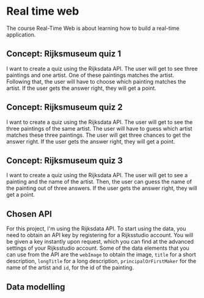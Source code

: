 # Real time web
The course Real-Time Web is about learning how to build a real-time application.

## Concept: Rijksmuseum quiz 1
I want to create a quiz using the Rijksdata API. The user will get to see three paintings and one artist. One of these paintings matches the artist. Following that, the user will have to choose which painting matches the artist. If the user gets the answer right, they will get a point.

## Concept: Rijksmuseum quiz 2
I want to create a quiz using the Rijksdata API. The user will get to see the three paintings of the same artist. The user will have to guess which artist matches these three paintings. The user will get three chances to get the answer right. If the user gets the answer right, they will get a point.

## Concept: Rijksmuseum quiz 3
I want to create a quiz using the Rijksdata API. The user will get to see a painting and the name of the artist. Then, the user can guess the name of the painting out of three answers. If the user gets the answer right, they will get a point.

## Chosen API
For this project, I'm using the Rijksdata API. To start using the data, you need to obtain an API key by registering for a Rijksstudio account. You will be given a key instantly upon request, which you can find at the advanced settings of your Rijksstudio account. Some of the data elements that you can use from the API are the ```webImage``` to obtain the image, ```title``` for a short description, ```longTitle``` for a long description, ```principalOrFirstMaker``` for the name of the artist and ```id```, for the id of the painting.

## Data modelling
